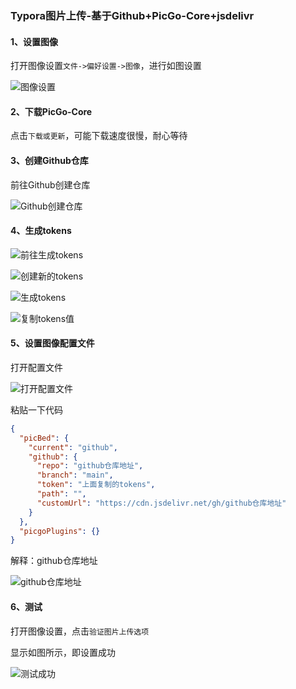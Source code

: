 ### Typora图片上传-基于Github+PicGo-Core+jsdelivr

#### 1、设置图像

打开图像设置`文件->偏好设置->图像`，进行如图设置

![图像设置](https://cdn.jsdelivr.net/gh/1804784474/images/image-20211211203255494.png)

#### 2、下载PicGo-Core

点击`下载或更新`，可能下载速度很慢，耐心等待

#### 3、创建Github仓库

前往Github创建仓库

![Github创建仓库](https://cdn.jsdelivr.net/gh/1804784474/images/image-20211211203944511.png)

#### 4、生成tokens

![前往生成tokens](https://cdn.jsdelivr.net/gh/1804784474/images/image-20211211205011819.png)

![创建新的tokens](https://cdn.jsdelivr.net/gh/1804784474/images/image-20211211205238261.png)

![生成tokens](https://cdn.jsdelivr.net/gh/1804784474/images/image-20211211205528647.png)

![复制tokens值](https://cdn.jsdelivr.net/gh/1804784474/images/image-20211211205656197.png)

#### 5、设置图像配置文件

打开配置文件

![打开配置文件](https://cdn.jsdelivr.net/gh/1804784474/images/image-20211211210019141.png)

粘贴一下代码

```json
{
  "picBed": {
    "current": "github",
    "github": {
      "repo": "github仓库地址",
      "branch": "main",
      "token": "上面复制的tokens",
      "path": "",
      "customUrl": "https://cdn.jsdelivr.net/gh/github仓库地址"
    }
  },
  "picgoPlugins": {}
}
```

解释：github仓库地址

![github仓库地址](https://cdn.jsdelivr.net/gh/1804784474/images/image-20211211210433740.png)

#### 6、测试

打开图像设置，点击`验证图片上传选项`

显示如图所示，即设置成功

![测试成功](https://cdn.jsdelivr.net/gh/1804784474/images/image-20211211210734509.png)

